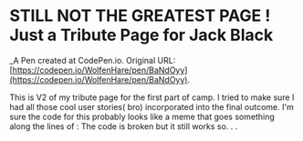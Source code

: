 # STILL NOT THE GREATEST PAGE ! Just a Tribute Page for Jack Black
 _A Pen created at CodePen.io. Original URL: [https://codepen.io/WolfenHare/pen/BaNdOyy](https://codepen.io/WolfenHare/pen/BaNdOyy).

 This is V2 of my tribute page for the first part of camp. I tried to make sure I had all those cool user stories( bro) incorporated into the final outcome.  I'm sure the code for this probably looks like a meme that goes something along the lines of : The code is broken but it still works so. . .